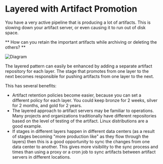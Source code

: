 # Layered with Artifact Promotion

You have a very active pipeline that is producing a lot of artifacts. This is slowing down your artifact server, or even causing it to run out of disk space.

** How can you retain the important artifacts while archiving or deleting the others? **

![Diagram](/imgs/imgs/layered_with_repo.png)

The layered pattern can easily be enhanced by adding a separate artifact repository for each layer. The stage that promotes from one layer to the next becomes responsible for pushing artifacts from one layer to the next.

This has several benefits:
* Artifact retention policies become easier, because you can set a different policy for each layer. You could keep bronze for 2 weeks, silver for 2 months, and gold for 2 years.
* The layered approach to artifact servers may be familiar to operations. Many projects and organizations traditionally have different repositories based on the level of testing of the artifact. Linux distributions are a good example.
* If stages in different layers happen in different data centers (as a result of stages becoming "more production like" as they flow through the layers) then this is a good opportunity to sync the changes from one data center to another. This gives more visibility to the sync process and times than using a proxy or a cron job to sync artifacts between artifact servers in different locations.
